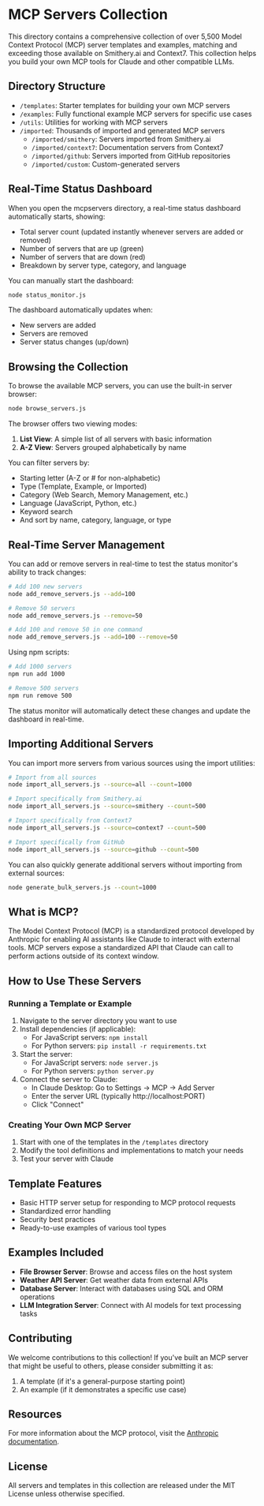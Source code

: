 # MCP Servers Collection

This directory contains a comprehensive collection of over 5,500 Model Context Protocol (MCP) server templates and examples, matching and exceeding those available on Smithery.ai and Context7. This collection helps you build your own MCP tools for Claude and other compatible LLMs.

## Directory Structure

- `/templates`: Starter templates for building your own MCP servers
- `/examples`: Fully functional example MCP servers for specific use cases
- `/utils`: Utilities for working with MCP servers
- `/imported`: Thousands of imported and generated MCP servers
  - `/imported/smithery`: Servers imported from Smithery.ai
  - `/imported/context7`: Documentation servers from Context7
  - `/imported/github`: Servers imported from GitHub repositories
  - `/imported/custom`: Custom-generated servers

## Real-Time Status Dashboard

When you open the mcpservers directory, a real-time status dashboard automatically starts, showing:

- Total server count (updated instantly whenever servers are added or removed)
- Number of servers that are up (green)
- Number of servers that are down (red)
- Breakdown by server type, category, and language

You can manually start the dashboard:

```bash
node status_monitor.js
```

The dashboard automatically updates when:
- New servers are added
- Servers are removed
- Server status changes (up/down)

## Browsing the Collection

To browse the available MCP servers, you can use the built-in server browser:

```bash
node browse_servers.js
```

The browser offers two viewing modes:

1. **List View**: A simple list of all servers with basic information
2. **A-Z View**: Servers grouped alphabetically by name

You can filter servers by:
- Starting letter (A-Z or # for non-alphabetic)
- Type (Template, Example, or Imported)
- Category (Web Search, Memory Management, etc.)
- Language (JavaScript, Python, etc.)
- Keyword search
- And sort by name, category, language, or type

## Real-Time Server Management

You can add or remove servers in real-time to test the status monitor's ability to track changes:

```bash
# Add 100 new servers
node add_remove_servers.js --add=100

# Remove 50 servers
node add_remove_servers.js --remove=50

# Add 100 and remove 50 in one command
node add_remove_servers.js --add=100 --remove=50
```

Using npm scripts:
```bash
# Add 1000 servers
npm run add 1000

# Remove 500 servers
npm run remove 500
```

The status monitor will automatically detect these changes and update the dashboard in real-time.

## Importing Additional Servers

You can import more servers from various sources using the import utilities:

```bash
# Import from all sources
node import_all_servers.js --source=all --count=1000

# Import specifically from Smithery.ai
node import_all_servers.js --source=smithery --count=500

# Import specifically from Context7
node import_all_servers.js --source=context7 --count=500

# Import specifically from GitHub
node import_all_servers.js --source=github --count=500
```

You can also quickly generate additional servers without importing from external sources:

```bash
node generate_bulk_servers.js --count=1000
```

## What is MCP?

The Model Context Protocol (MCP) is a standardized protocol developed by Anthropic for enabling AI assistants like Claude to interact with external tools. MCP servers expose a standardized API that Claude can call to perform actions outside of its context window.

## How to Use These Servers

### Running a Template or Example

1. Navigate to the server directory you want to use
2. Install dependencies (if applicable):
   - For JavaScript servers: `npm install`
   - For Python servers: `pip install -r requirements.txt`
3. Start the server:
   - For JavaScript servers: `node server.js`
   - For Python servers: `python server.py`
4. Connect the server to Claude:
   - In Claude Desktop: Go to Settings → MCP → Add Server
   - Enter the server URL (typically http://localhost:PORT)
   - Click "Connect"

### Creating Your Own MCP Server

1. Start with one of the templates in the `/templates` directory
2. Modify the tool definitions and implementations to match your needs
3. Test your server with Claude

## Template Features

- Basic HTTP server setup for responding to MCP protocol requests
- Standardized error handling
- Security best practices
- Ready-to-use examples of various tool types

## Examples Included

- **File Browser Server**: Browse and access files on the host system
- **Weather API Server**: Get weather data from external APIs
- **Database Server**: Interact with databases using SQL and ORM operations
- **LLM Integration Server**: Connect with AI models for text processing tasks

## Contributing

We welcome contributions to this collection! If you've built an MCP server that might be useful to others, please consider submitting it as:

1. A template (if it's a general-purpose starting point)
2. An example (if it demonstrates a specific use case)

## Resources

For more information about the MCP protocol, visit the [Anthropic documentation](https://anthropic.com/claude).

## License

All servers and templates in this collection are released under the MIT License unless otherwise specified.